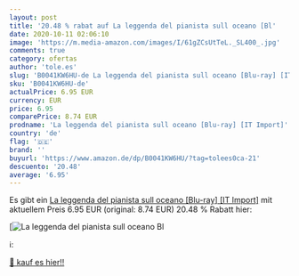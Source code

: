 ```yaml
---
layout: post
title: '20.48 % rabat auf La leggenda del pianista sull oceano [Bl'
date: 2020-10-11 02:06:10
image: 'https://m.media-amazon.com/images/I/61gZCsUtTeL._SL400_.jpg'
comments: true
category: ofertas
author: 'tole.es'
slug: 'B0041KW6HU-de La leggenda del pianista sull oceano [Blu-ray] [IT Import]'
sku: 'B0041KW6HU-de'
actualPrice: 6.95 EUR
currency: EUR
price: 6.95
comparePrice: 8.74 EUR
prodname: 'La leggenda del pianista sull oceano [Blu-ray] [IT Import]'
country: 'de'
flag: '🇩🇪'
brand: ''
buyurl: 'https://www.amazon.de/dp/B0041KW6HU/?tag=tolees0ca-21'
descuento: '20.48'
average: '6.95'
---
```


Es gibt ein [La leggenda del pianista sull oceano [Blu-ray] [IT Import]](https://www.amazon.de/dp/B0041KW6HU/?tag=tolees0ca-21) mit aktuellem Preis 6.95 EUR (original: 8.74 EUR) 20.48 % Rabatt hier:

[![La leggenda del pianista sull oceano [Bl](https://m.media-amazon.com/images/I/61gZCsUtTeL._SL400_.jpg)](https://www.amazon.de/dp/B0041KW6HU/?tag=tolees0ca-21)

ℹ️:


[🛒 kauf es hier!!](https://www.amazon.de/dp/B0041KW6HU/?tag=tolees0ca-21)

